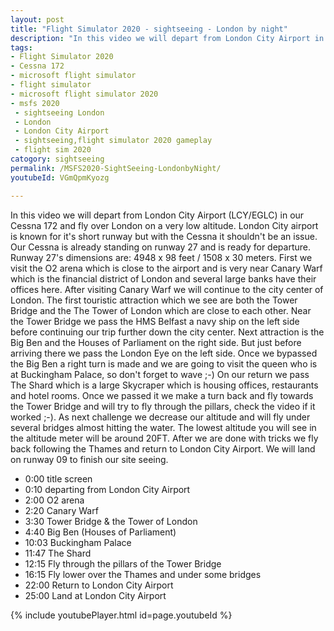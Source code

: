 ```yaml
---
layout: post
title: "Flight Simulator 2020 - sightseeing - London by night"
description: "In this video we will depart from London City Airport in our Cessna 172 and fly over London on a very low altitude. Once we made the first run and have waved to the queen we will make it a little bit more challenging by flying under several bridges a almost hitting the water with a altitude of 20FT."
tags: 
- Flight Simulator 2020
- Cessna 172
- microsoft flight simulator
- flight simulator
- microsoft flight simulator 2020
- msfs 2020
 - sightseeing London
 - London
 - London City Airport
 - sightseeing,flight simulator 2020 gameplay
 - flight sim 2020
catogory: sightseeing 
permalink: /MSFS2020-SightSeeing-LondonbyNight/
youtubeId: VGmQpmKyozg

---
```


In this video we will depart from London City Airport (LCY/EGLC) in our Cessna 172 and fly over London on a very low altitude. London City airport is known for it's short runway but with the Cessna it shouldn't be an issue. Our Cessna is already standing on runway 27 and is ready for departure. Runway 27's dimensions are: 4948 x 98 feet / 1508 x 30 meters.
First we visit the O2 arena which is close to the airport and is very near Canary Warf which is the financial district of London and several large banks have their offices here.
After visiting Canary Warf we will continue to the city center of London. The first touristic attraction which we see are both the Tower Bridge and the The Tower of London which are close to each other. Near the Tower Bridge we pass the HMS Belfast a navy ship on the left side before continuing our trip further down the city center. Next attraction is the Big Ben and the Houses of Parliament on the right side. But just before arriving there we pass the London Eye on the left side. Once we bypassed the Big Ben a right turn is made and we are going to visit the queen who is at Buckingham Palace, so don't forget to wave ;-)
On our return we pass The Shard which is a large Skycraper which is housing offices, restaurants and hotel rooms. Once we passed it we make a turn back and fly towards the Tower Bridge and will try to fly through the pillars, check the video if it worked ;-). 
As next challenge we decrease our altitude and will fly under several bridges almost hitting the water. The lowest altitude you will see in the altitude meter will be around 20FT.
After we are done with tricks we fly back following the Thames and return to London City Airport.
We will land on runway 09 to finish our site seeing.

* 0:00 title screen
* 0:10 departing from London City Airport
* 2:00 O2 arena
* 2:20 Canary Warf
* 3:30 Tower Bridge & the Tower of London
* 4:40 Big Ben (Houses of Parliament)
* 10:03 Buckingham Palace
* 11:47 The Shard
* 12:15 Fly through the pillars of the Tower Bridge
* 16:15 Fly lower over the Thames and under some bridges
* 22:00 Return to London City Airport
* 25:00 Land at London City Airport

{% include youtubePlayer.html id=page.youtubeId %}